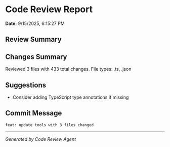 # Code Review Report

**Date:** 9/15/2025, 6:15:27 PM

## Review Summary

## Changes Summary
Reviewed 3 files with 433 total changes. File types: .ts, .json

## Suggestions
- Consider adding TypeScript type annotations if missing

## Commit Message
`feat: update tools with 3 files changed`

---
*Generated by Code Review Agent*